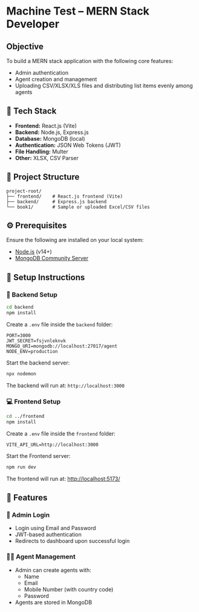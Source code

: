 
# Machine Test – MERN Stack Developer

## Objective

To build a MERN stack application with the following core features:

- Admin authentication
- Agent creation and management
- Uploading CSV/XLSX/XLS files and distributing list items evenly among agents


## 🧰 Tech Stack

- **Frontend:** React.js (Vite)
- **Backend:** Node.js, Express.js
- **Database:** MongoDB (local)
- **Authentication:** JSON Web Tokens (JWT)
- **File Handling:** Multer
- **Other:** XLSX, CSV Parser


## 📁 Project Structure

```
project-root/
├── frontend/    # React.js frontend (Vite)
├── backend/     # Express.js backend
└── book1/       # Sample or uploaded Excel/CSV files
```


## ⚙️ Prerequisites

Ensure the following are installed on your local system:

- [Node.js](https://nodejs.org/) (v14+)
- [MongoDB Community Server](https://www.mongodb.com/try/download/community)


## 🚀 Setup Instructions

### 🔧 Backend Setup

```bash
cd backend
npm install
```

Create a `.env` file inside the `backend` folder:

```env
PORT=3000
JWT_SECRET=fsjvnleknvk
MONGO_URI=mongodb://localhost:27017/agent
NODE_ENV=production
```

Start the backend server:

```bash
npx nodemon
```

The backend will run at: `http://localhost:3000`


### 💻 Frontend Setup

```bash
cd ../frontend
npm install
```

Create a `.env` file inside the `frontend` folder:

```env
VITE_API_URL=http://localhost:3000
```
Start the Frontend server:

```bash
npm run dev
```

The frontend will run at: [http://localhost:5173/](http://localhost:5173/)


## 🧩 Features

### 🔐 Admin Login

- Login using Email and Password
- JWT-based authentication
- Redirects to dashboard upon successful login


### 👨‍💼 Agent Management

- Admin can create agents with:
  - Name
  - Email
  - Mobile Number (with country code)
  - Password
- Agents are stored in MongoDB


